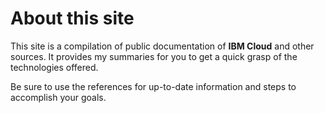 # About this site

This site is a compilation of public documentation of **IBM Cloud** and other sources. It provides my summaries for you to get a quick grasp of the technologies offered.

Be sure to use the references for up-to-date information and steps to accomplish your goals.